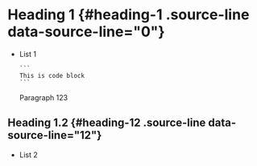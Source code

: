# Heading 1 {#heading-1  .source-line data-source-line="0"}


<p data-source-line="1" class="source-line empty-line" style="margin:0;"></p>


- List 1 <span data-source-line="2" class="source-line list-item-line" style="margin:0;"></span>

  ```` {.source-line data-source-line="4"}
  ```
  This is code block
  ```
  ````

  Paragraph 123


<p data-source-line="11" class="source-line empty-line" style="margin:0;"></p>


## Heading 1.2 {#heading-12  .source-line data-source-line="12"}


<p data-source-line="13" class="source-line empty-line" style="margin:0;"></p>


- List 2 <span data-source-line="14" class="source-line list-item-line" style="margin:0;"></span>


<p data-source-line="15" class="source-line empty-line final-line" style="margin:0;"></p>

